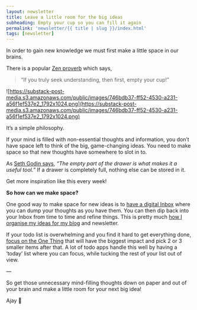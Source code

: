 ```yaml
---
layout: newsletter
title: Leave a little room for the big ideas
subheading: Empty your cup so you can fill it again
permalink: 'newsletter/{{ title | slug }}/index.html'
tags: [newsletter]
---
```


In order to gain new knowledge we must first make a little space in our brains.

There is a popular [Zen proverb](https://wiki.c2.com/?EmptyYourCup) which says,

> “If you truly seek understanding, then first, empty your cup!”

![https://substack-post-media.s3.amazonaws.com/public/images/746bdb37-ff52-4530-a231-a56f1ef537e2_1792x1024.png](https://substack-post-media.s3.amazonaws.com/public/images/746bdb37-ff52-4530-a231-a56f1ef537e2_1792x1024.png)

It’s a simple philosophy.

If your mind is filled with non-essential thoughts and information, you don’t have space left to think of the big, game-changing ideas. You need to make space so that new thoughts have somewhere to slot in to.

As [Seth Godin says](https://seths.blog/2023/06/overstuffed/), *“The empty part of the drawer is what makes it a useful tool.”* If a drawer is completely full, nothing else can be stored in it.

Get more inspiration like this every week!

**So how can we make space?**

One good way to make space for new ideas is to [have a digital Inbox](/blog/why-you-need-a-notion-inbox/) where you can dump your thoughts as you have them. You can then dip back into your Inbox from time to time and refine things. This is pretty much [how I organise my ideas for my blog](/blog/why-and-how-i-blog/) and newsletter.

If your todo list is overwhelming and you find it hard to get everything done, [focus on the One Thing](/newsletter/one-thing) that will have the biggest impact and pick 2 or 3 smaller items after that. A lot of todo apps handle this well by having a ‘today’ list where you can focus, while tucking the rest of your list out of view.

—

So get those unnecessary mind-filling thoughts down on paper and out of your brain and make a little room for your next big idea!

Ajay 🧠